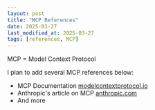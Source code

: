 ```yaml
---
layout: post
title: "MCP References"
date: 2025-03-27
last_modified_at: 2025-03-27
tags: [references, MCP]
---
```


MCP = Model Context Protocol

I plan to add several MCP references below:
- MCP Documentation [modelcontextprotocol.io](https://modelcontextprotocol.io/introduction)
- Anthropic's article on MCP [anthropic.com](https://www.anthropic.com/news/model-context-protocol)
- And more